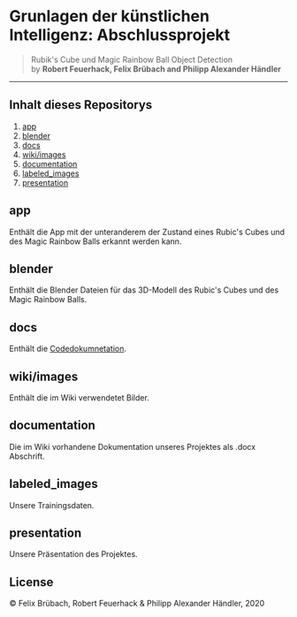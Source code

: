 # Grunlagen der künstlichen Intelligenz: Abschlussprojekt

> Rubik's Cube und Magic Rainbow Ball Object Detection
> <br>
> by **Robert Feuerhack, Felix Brübach and Philipp Alexander Händler**
---

## Inhalt dieses Repositorys

1. [app](#app)
2. [blender](#blender)
3. [docs](#docs)
4. [wiki/images](#wiki/images)
5. [documentation](#documentation)
6. [labeled_images](#labeled_images)
7. [presentation](#presentation)

## app

Enthält die App mit der unteranderem der Zustand eines Rubic's Cubes und des Magic Rainbow Balls erkannt werden kann.

## blender

Enthält die Blender Dateien für das 3D-Modell des Rubic's Cubes und des Magic Rainbow Balls.

## docs

Enthält die [Codedokumnetation](https://rfeuerhack.github.io/GKI_Abschlussprojekt/).

## wiki/images

Enthält die im Wiki verwendetet Bilder.

## documentation

Die im Wiki vorhandene Dokumentation unseres Projektes als .docx Abschrift.

## labeled_images

Unsere Trainingsdaten.

## presentation

Unsere Präsentation des Projektes.

## License

© Felix Brübach, Robert Feuerhack & Philipp Alexander Händler, 2020
